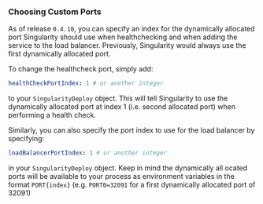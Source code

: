 ### Choosing Custom Ports

As of release `0.4.10`, you can specify an index for the dynamically allocated port Singularity should use when healthchecking and when adding the service to the load balancer. Previously, Singularity would always use the first dynamically allocated port.

To change the healthcheck port, simply add:

```yaml
healthCheckPortIndex: 1 # or another integer
```

to your `SingularityDeploy` object. This will tell Singularity to use the dynamically allocated port at index 1 (i.e. second allocated port) when performing a health check.

Similarly, you can also specify the port index to use for the load balancer by specifying:

```yaml
loadBalancerPortIndex: 1 # or another integer
```

in your `SingularityDeploy` object. Keep in mind the dynamically all ocated ports will be available to your process as environment variables in the format `PORT{index}` (e.g. `PORT0=32091` for a first dynamically allocated port of 32091)
